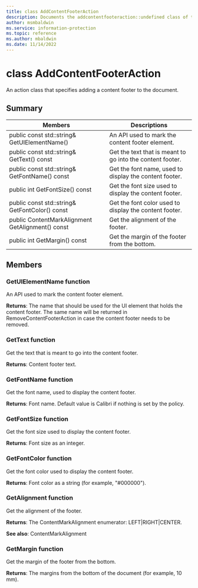 ```yaml
---
title: class AddContentFooterAction 
description: Documents the addcontentfooteraction::undefined class of the Microsoft Information Protection (MIP) SDK.
author: msmbaldwin
ms.service: information-protection
ms.topic: reference
ms.author: mbaldwin
ms.date: 11/14/2022
---
```


# class AddContentFooterAction 
An action class that specifies adding a content footer to the document.
  
## Summary
 Members                        | Descriptions                                
--------------------------------|---------------------------------------------
public const std::string& GetUIElementName()  |  An API used to mark the content footer element.
public const std::string& GetText() const  |  Get the text that is meant to go into the content footer.
public const std::string& GetFontName() const  |  Get the font name, used to display the content footer.
public int GetFontSize() const  |  Get the font size used to display the content footer.
public const std::string& GetFontColor() const  |  Get the font color used to display the content footer.
public ContentMarkAlignment GetAlignment() const  |  Get the alignment of the footer.
public int GetMargin() const  |  Get the margin of the footer from the bottom.
  
## Members
  
### GetUIElementName function
An API used to mark the content footer element.

  
**Returns**: The name that should be used for the UI element that holds the content footer. The same name will be returned in RemoveContentFooterAction in case the content footer needs to be removed.
  
### GetText function
Get the text that is meant to go into the content footer.

  
**Returns**: Content footer text.
  
### GetFontName function
Get the font name, used to display the content footer.

  
**Returns**: Font name. Default value is Calibri if nothing is set by the policy.
  
### GetFontSize function
Get the font size used to display the content footer.

  
**Returns**: Font size as an integer.
  
### GetFontColor function
Get the font color used to display the content footer.

  
**Returns**: Font color as a string (for example, "#000000").
  
### GetAlignment function
Get the alignment of the footer.

  
**Returns**: The ContentMarkAlignment enumerator: LEFT|RIGHT|CENTER. 
  
**See also**: ContentMarkAlignment
  
### GetMargin function
Get the margin of the footer from the bottom.

  
**Returns**: The margins from the bottom of the document (for example, 10 mm).
